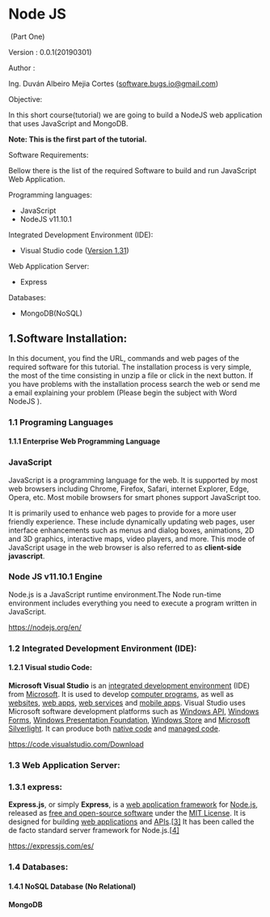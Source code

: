 # 			Node JS

​								(Part One)

Version : 0.0.1(20190301)	

Author : 

Ing. Duván Albeiro Mejia Cortes ([software.bugs.io@gmail.com](mailto:software.bugs.io@gmail.com))

Objective: 

In this short course(tutorial) we are going to build a NodeJS  web application that uses  JavaScript and MongoDB.

**Note: This is the first part of the tutorial.**

Software Requirements:

Bellow there is the list of the required Software to build and run JavaScript Web Application.

Programming languages:

- JavaScript
- NodeJS v11.10.1

Integrated Development Environment (IDE):

- Visual Studio code ([Version 1.31](https://code.visualstudio.com/updates))

Web Application Server:

- Express

Databases:

- MongoDB(NoSQL)

  

## 1.Software Installation:

In this document, you find the URL, commands and web pages of the required software for this tutorial. The installation process is very simple, the most of the time consisting in unzip a file or click in the next button. If you have problems with the installation process search the web or send me a email explaining your problem (Please begin the subject with Word NodeJS ).

### 1.1 Programing Languages

#### 1.1.1 Enterprise Web Programming Language

### JavaScript

JavaScript is a programming language for the web. It is supported by  most web browsers including Chrome, Firefox, Safari, internet Explorer,  Edge, Opera, etc. Most mobile browsers for smart phones support  JavaScript too.

It is primarily used to enhance web pages to  provide for a more user friendly experience. These include dynamically  updating web pages, user interface enhancements such as menus and dialog  boxes, animations, 2D and 3D graphics, interactive maps, video players,  and more. This mode of JavaScript usage in the web browser is also  referred to as **client-side javascript**.

[1]: https://www.makeuseof.com/tag/what-is-javascript/



### Node JS v11.10.1 Engine

Node.js is a JavaScript runtime environment.The Node run-time environment includes everything you need to execute a program written in JavaScript.

https://nodejs.org/en/


### 1.2 Integrated Development Environment (IDE): 

#### 1.2.1 Visual studio Code:

**Microsoft Visual Studio** is an [integrated development environment](https://en.wikipedia.org/wiki/Integrated_development_environment) (IDE) from [Microsoft](https://en.wikipedia.org/wiki/Microsoft). It is used to develop [computer programs](https://en.wikipedia.org/wiki/Computer_program), as well as [websites](https://en.wikipedia.org/wiki/Web_site), [web apps](https://en.wikipedia.org/wiki/Web_app), [web services](https://en.wikipedia.org/wiki/Web_service) and [mobile apps](https://en.wikipedia.org/wiki/Mobile_app). Visual Studio uses Microsoft software development platforms such as [Windows API](https://en.wikipedia.org/wiki/Windows_API), [Windows Forms](https://en.wikipedia.org/wiki/Windows_Forms), [Windows Presentation Foundation](https://en.wikipedia.org/wiki/Windows_Presentation_Foundation), [Windows Store](https://en.wikipedia.org/wiki/Windows_Store) and [Microsoft Silverlight](https://en.wikipedia.org/wiki/Microsoft_Silverlight). It can produce both [native code](https://en.wikipedia.org/wiki/Machine_code) and [managed code](https://en.wikipedia.org/wiki/Managed_code).

https://code.visualstudio.com/Download

### 1.3 Web Application Server:

### 1.3.1 express:

**Express.js**, or simply **Express**, is a [web application framework](https://en.wikipedia.org/wiki/Web_application_framework) for [Node.js](https://en.wikipedia.org/wiki/Node.js), released as [free and open-source software](https://en.wikipedia.org/wiki/Free_and_open-source_software) under the [MIT License](https://en.wikipedia.org/wiki/MIT_License). It is designed for building [web applications](https://en.wikipedia.org/wiki/Web_application) and [APIs](https://en.wikipedia.org/wiki/API).[[3\]](https://en.wikipedia.org/wiki/Express.js#cite_note-ExpressJS-3) It has been called the de facto standard server framework for Node.js.[[4\]](https://en.wikipedia.org/wiki/Express.js#cite_note-4)

https://expressjs.com/es/



### 1.4 Databases:

#### 1.4.1 NoSQL Database (No Relational)

#### MongoDB
